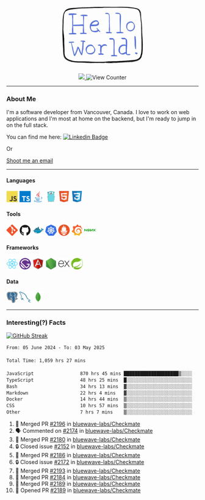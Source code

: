 <div align="center">
    <img src="./img/hello_world.webp" height="200px" width="">
    <div>
        <a href="https://www.linkedin.com/in/ajhollid">
            <img src="https://img.shields.io/badge/LinkedIn-blue"/>
        </a>
        <img src="https://komarev.com/ghpvc/?username=ajhollid&color=yellow" alt="View Counter">
    </div>
</div>

---

### About Me

I'm a software developer from Vancouver, Canada. I love to work on web applications and I'm most at home on the backend, but I'm ready to jump in on the full stack.

You can find me here: [![Linkedin Badge](https://img.shields.io/badge/-ajhollid-blue?style=flat&logo=Linkedin&logoColor=white)](https://www.linkedin.com/in/ajhollid)

Or

[Shoot me an email](mailto:ajhollid@gmail.com)

---

#### Languages

<div>
    <img src="./img/devicons/javascript-original.svg" width=30 height=30 alt="JavaScript">
    <img src="/img/devicons/typescript-original.svg" width=30 height=30 alt="TypeScript">
    <img src="./img/devicons/java-original.svg" width=30 height=30 alt="Java">
    <img src="./img/devicons/go-original.svg" width=30 height=30 alt="Golang">
    <img src="./img/devicons/html5-original.svg" width=30 height=30 alt="HTML 5">
    <img src="./img/devicons/css3-original.svg" width=30 height=30 alt="CSS 3">
</div>

#### Tools

<div>
    <img src="./img/devicons/git-original.svg" width=30 height=30 alt="Git">
    <img src="./img/devicons/github-original.svg" width=30 height=30 alt="Github">
    <img src="./img/devicons/docker-original.svg" width=30 
    height=30 alt="Docker">
    <img src="./img/devicons/kubernetes-original.svg" width=30 height=30 alt="K8">
    <img src="./img/devicons/prometheus-original.svg" width=30 height=30 alt="Prometheus">
    <img src="./img/devicons/grafana-original.svg" width=30 height=30 alt="Grafana">
    <img src="./img/devicons/nginx-original.svg" width=30 height=30 alt="Nginx">
</div>

#### Frameworks

<div>
    <img src="./img/devicons/react-original.svg" width=30 height=30 alt="React">
    <img src="./img/devicons/gatsby-original.svg" width=30 height=30 alt="Gatsby">
    <img src="./img/devicons/angularjs-original.svg" width=30 height=30 alt="AngularJS">
    <img src="./img/devicons/nodejs-original.svg" width=30 height=30 alt="NodeJS">
    <img src="./img/devicons/express-original.svg" width=30 height=30 alt="Express">
    <img src="./img/devicons/spring-original.svg" width=30 height=30 alt="Spring">
</div>

#### Data

<div>
    <img src="./img/devicons/postgresql-original.svg" width=30 height=30 alt="Postgresql">
    <img src="./img/devicons/mysql-original.svg" width=30 height=30 alt="Mysql">
    <img src="./img/devicons/mongodb-original.svg" width=30 height=30 alt="MongoDB">
</div>

---

### Interesting(?) Facts

[![GitHub Streak](http://github-readme-streak-stats.herokuapp.com?user=ajhollid)](https://git.io/streak-stats)

 <!--START_SECTION:waka-->

```txt
From: 05 June 2024 - To: 03 May 2025

Total Time: 1,059 hrs 27 mins

JavaScript                 870 hrs 45 mins ████████████████████▒░░░░   81.64 %
TypeScript                 48 hrs 25 mins  █░░░░░░░░░░░░░░░░░░░░░░░░   04.54 %
Bash                       34 hrs 13 mins  ▓░░░░░░░░░░░░░░░░░░░░░░░░   03.21 %
Markdown                   22 hrs 4 mins   ▓░░░░░░░░░░░░░░░░░░░░░░░░   02.07 %
Docker                     14 hrs 44 mins  ▒░░░░░░░░░░░░░░░░░░░░░░░░   01.38 %
CSS                        10 hrs 57 mins  ▒░░░░░░░░░░░░░░░░░░░░░░░░   01.03 %
Other                      7 hrs 7 mins    ▒░░░░░░░░░░░░░░░░░░░░░░░░   00.67 %
```

<!--END_SECTION:waka-->


<!--START_SECTION:activity-->
1. 🎉 Merged PR [#2196](https://github.com/bluewave-labs/Checkmate/pull/2196) in [bluewave-labs/Checkmate](https://github.com/bluewave-labs/Checkmate)
2. 🗣 Commented on [#2174](https://github.com/bluewave-labs/Checkmate/issues/2174#issuecomment-2852026044) in [bluewave-labs/Checkmate](https://github.com/bluewave-labs/Checkmate)
3. 🎉 Merged PR [#2180](https://github.com/bluewave-labs/Checkmate/pull/2180) in [bluewave-labs/Checkmate](https://github.com/bluewave-labs/Checkmate)
4. 🔒 Closed issue [#2152](https://github.com/bluewave-labs/Checkmate/issues/2152) in [bluewave-labs/Checkmate](https://github.com/bluewave-labs/Checkmate)
5. 🎉 Merged PR [#2186](https://github.com/bluewave-labs/Checkmate/pull/2186) in [bluewave-labs/Checkmate](https://github.com/bluewave-labs/Checkmate)
6. 🔒 Closed issue [#2172](https://github.com/bluewave-labs/Checkmate/issues/2172) in [bluewave-labs/Checkmate](https://github.com/bluewave-labs/Checkmate)
7. 🎉 Merged PR [#2193](https://github.com/bluewave-labs/Checkmate/pull/2193) in [bluewave-labs/Checkmate](https://github.com/bluewave-labs/Checkmate)
8. 🎉 Merged PR [#2184](https://github.com/bluewave-labs/Checkmate/pull/2184) in [bluewave-labs/Checkmate](https://github.com/bluewave-labs/Checkmate)
9. 🎉 Merged PR [#2189](https://github.com/bluewave-labs/Checkmate/pull/2189) in [bluewave-labs/Checkmate](https://github.com/bluewave-labs/Checkmate)
10. 💪 Opened PR [#2189](https://github.com/bluewave-labs/Checkmate/pull/2189) in [bluewave-labs/Checkmate](https://github.com/bluewave-labs/Checkmate)
<!--END_SECTION:activity-->
